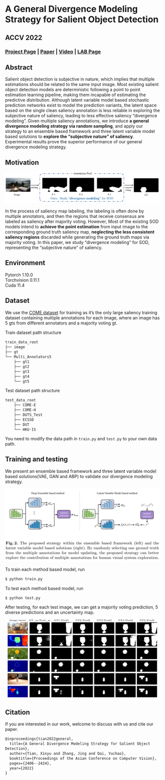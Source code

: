 # A General Divergence Modeling Strategy for Salient Object Detection
## ACCV 2022

### [Project Page](https://npucvr.github.io/Divergence_SOD/) | [Paper](https://openaccess.thecvf.com/content/ACCV2022/papers/Tian_A_General_Divergence_Modeling_Strategy_for_Salient_Object_Detection_ACCV_2022_paper.pdf) | [Video](https://youtu.be/r-9I01TsZNU) | [LAB Page](http://npu-cvr.cn/)

## Abstract
Salient object detection is subjective in nature, which implies that multiple estimations should be related to the same input image. Most existing salient object detection models are deterministic following a point to point estimation learning pipeline, making them incapable of estimating the predictive distribution. Although latent variable model based stochastic prediction networks exist to model the prediction variants, the latent space based on the single clean saliency annotation is less reliable in exploring the subjective nature of saliency, leading to less effective saliency “divergence modeling”. Given multiple saliency annotations, we introduce **a general divergence modeling strategy via random sampling**, and apply our strategy to an ensemble based framework and three latent variable model based solutions to **explore the “subjective nature” of saliency**. Experimental results prove the superior performance of our general divergence modeling strategy.

## Motivation

![image](https://github.com/txynwpu/Divergence_SOD/blob/main/image/motivation.PNG)
<!-- <img src="https://github.com/txynwpu/Divergence_SOD/blob/main/image/motivation.PNG" width="700" alt="net"/><br/> -->

In the process of saliency map labeling, the labeling is often done by multiple annotators, and then the regions that receive consensus are labeled as saliency after majority voting. However, Most of the existing SOD models intend to **achieve the point estimation** from input image to the corresponding ground truth saliency map, **neglecting the less consistent saliency regions** discarded while generating the ground truth maps via majority voting. In this paper, we study “divergence modeling” for SOD, representing the “subjective nature” of saliency.

## Environment
Pytorch 1.10.0  
Torchvision 0.11.1  
Cuda 11.4

## Dataset
We use the [COME dataset](https://github.com/JingZhang617/cascaded_rgbd_sod) for training as it’s the only large saliency training dataset containing multiple annotations for each image, where an image has 5 gts from different annotators and a majority voting gt. 

Train dataset path structure

    train_data_root
    ├── image
    ├── gt
    └── Multi_Annotators5
        ├── gt1         
        ├── gt2 
        ├── gt3 
        ├── gt4 
        └── gt5 
        
Test dataset path structure

    test_data_root
        ├── COME-E
        ├── COME-H
        ├── DUTS_Test
        ├── ECSSD
        ├── DUT
        └── HKU-IS
        
You need to modify the data path in `train.py` and `test.py` to your own data path.

## Training and testing
We present an ensemble based framework and three latent variable model based solutions(VAE, GAN and ABP) to validate our divergence modeling strategy. 

![image](https://github.com/txynwpu/Divergence_SOD/blob/main/image/network.PNG)

<!-- <img src="https://github.com/txynwpu/Divergence_SOD/blob/main/image/network.PNG" width="700" alt="net"/><br/> -->

To train each method based model, run
```bash
$ python train.py
```
To test each method based model, run
```bash
$ python test.py
```
After testing, for each test image, we can get a majority voting prediction, 5 diverse predictions and an uncertainty map.

![image](https://github.com/txynwpu/Divergence_SOD/blob/main/image/predictions.PNG)
<!-- <img src="https://github.com/txynwpu/Divergence_SOD/blob/main/image/predictions.PNG" width="700" alt="net"/><br/> -->

## Citation
If you are interested in our work, welcome to discuss with us and cite our paper. 

```
@inproceedings{tian2022general,
  title={A General Divergence Modeling Strategy for Salient Object Detection},
  author={Tian, Xinyu and Zhang, Jing and Dai, Yuchao},
  booktitle={Proceedings of the Asian Conference on Computer Vision},
  pages={2406--2424},
  year={2022}
}
```



        

